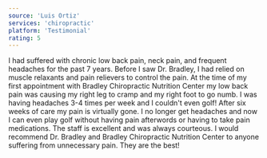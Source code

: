 ```yaml
---
source: 'Luis Ortiz'
services: 'chiropractic'
platform: 'Testimonial'
rating: 5
---
```


I had suffered with chronic low back pain, neck pain, and frequent headaches for the past 7 years. Before I saw Dr. Bradley, I had relied on muscle relaxants and pain relievers to control the pain. At the time of my first appointment with Bradley Chiropractic Nutrition Center my low back pain was causing my right leg to cramp and my right foot to go numb. I was having headaches 3-4 times per week and I couldn't even golf! After six weeks of care my pain is virtually gone. I no longer get headaches and now I can even play golf without having pain afterwords or having to take pain medications. The staff is excellent and was always courteous. I would recommend Dr. Bradley and Bradley Chiropractic Nutrition Center to anyone suffering from unnecessary pain. They are the best!
